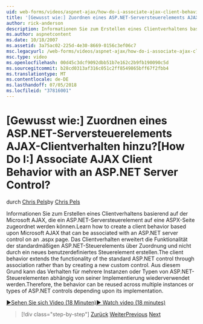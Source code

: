 ```yaml
---
uid: web-forms/videos/aspnet-ajax/how-do-i-associate-ajax-client-behavior-with-an-aspnet-server-control
title: '[Gewusst wie:] Zuordnen eines ASP.NET-Serversteuerelements AJAX-Clientverhalten hinzu? | Microsoft-Dokumentation'
author: rick-anderson
description: Informationen Sie zum Erstellen eines Clientverhaltens basierend auf der Microsoft AJAX, die ein ASP.NET-Serversteuerelement auf eine ASPX-Seite zugeordnet werden können. Das Clientverhalten e...
ms.author: aspnetcontent
ms.date: 10/18/2007
ms.assetid: 3a75ac02-225d-4e30-8669-0156c3ef06c7
msc.legacyurl: /web-forms/videos/aspnet-ajax/how-do-i-associate-ajax-client-behavior-with-an-aspnet-server-control
msc.type: video
ms.openlocfilehash: 00d45c3dcf9092dbb51b7e162c2b9fb190090c5d
ms.sourcegitcommit: b28cd0313af316c051c2ff8549865bff67f2fbb4
ms.translationtype: MT
ms.contentlocale: de-DE
ms.lasthandoff: 07/05/2018
ms.locfileid: "37816001"
---
```

<a name="how-do-i-associate-ajax-client-behavior-with-an-aspnet-server-control"></a><span data-ttu-id="35e68-105">[Gewusst wie:] Zuordnen eines ASP.NET-Serversteuerelements AJAX-Clientverhalten hinzu?</span><span class="sxs-lookup"><span data-stu-id="35e68-105">[How Do I:] Associate AJAX Client Behavior with an ASP.NET Server Control?</span></span>
====================
<span data-ttu-id="35e68-106">durch [Chris Pels](https://twitter.com/chrispels)</span><span class="sxs-lookup"><span data-stu-id="35e68-106">by [Chris Pels](https://twitter.com/chrispels)</span></span>

<span data-ttu-id="35e68-107">Informationen Sie zum Erstellen eines Clientverhaltens basierend auf der Microsoft AJAX, die ein ASP.NET-Serversteuerelement auf eine ASPX-Seite zugeordnet werden können.</span><span class="sxs-lookup"><span data-stu-id="35e68-107">Learn how to create a client behavior based upon Microsoft AJAX that can be associated with an ASP.NET server control on an .aspx page.</span></span> <span data-ttu-id="35e68-108">Das Clientverhalten erweitert die Funktionalität der standardmäßigen ASP.NET-Steuerelements über Zuordnung und nicht durch ein neues benutzerdefiniertes Steuerelement erstellen.</span><span class="sxs-lookup"><span data-stu-id="35e68-108">The client behavior extends the functionality of the standard ASP.NET control through association rather than by creating a new custom control.</span></span> <span data-ttu-id="35e68-109">Aus diesem Grund kann das Verhalten für mehrere Instanzen oder Typen von ASP.NET-Steuerelementen abhängig von seiner Implementierung wiederverwendet werden.</span><span class="sxs-lookup"><span data-stu-id="35e68-109">Therefore, the behavior can be reused across multiple instances or types of ASP.NET controls depending upon its implementation.</span></span>

[<span data-ttu-id="35e68-110">&#9654;Sehen Sie sich Video (18 Minuten)</span><span class="sxs-lookup"><span data-stu-id="35e68-110">&#9654; Watch video (18 minutes)</span></span>](https://channel9.msdn.com/Blogs/ASP-NET-Site-Videos/how-do-i-associate-ajax-client-behavior-with-an-aspnet-server-control)

> [!div class="step-by-step"]
> <span data-ttu-id="35e68-111">[Zurück](how-do-i-build-custom-server-controls-that-work-with-or-without-aspnet-ajax.md)
> [Weiter](how-do-i-retrieve-values-from-server-side-ajax-controls.md)</span><span class="sxs-lookup"><span data-stu-id="35e68-111">[Previous](how-do-i-build-custom-server-controls-that-work-with-or-without-aspnet-ajax.md)
[Next](how-do-i-retrieve-values-from-server-side-ajax-controls.md)</span></span>
